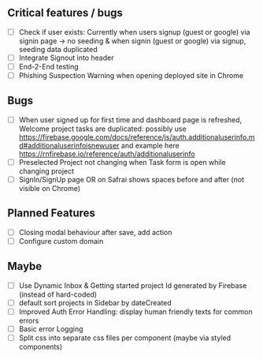 ## Critical features / bugs

- [ ] Check if user exists: Currently when users signup (guest or google) via signin page -> no seeding & when signin (guest or google) via signup, seeding data duplicated
- [ ] Integrate Signout into header
- [ ] End-2-End testing
- [ ] Phishing Suspection Warning when opening deployed site in Chrome

## Bugs

- [ ] When user signed up for first time and dashboard page is refreshed, Welcome project tasks are duplicated: possibly use https://firebase.google.com/docs/reference/js/auth.additionaluserinfo.md#additionaluserinfoisnewuser and example here https://rnfirebase.io/reference/auth/additionaluserinfo
- [ ] Preselected Project not changing when Task form is open while changing project
- [ ] SignIn/SignUp page OR on Safrai shows spaces before and after (not visible on Chrome)

## Planned Features

- [ ] Closing modal behaviour after save, add action
- [ ] Configure custom domain

## Maybe

- [ ] Use Dynamic Inbox & Getting started project Id generated by Firebase (instead of hard-coded)
- [ ] default sort projects in Sidebar by dateCreated
- [ ] Improved Auth Error Handling: display human friendly texts for common errors
- [ ] Basic error Logging
- [ ] Split css into separate css files per component (maybe via styled components)
